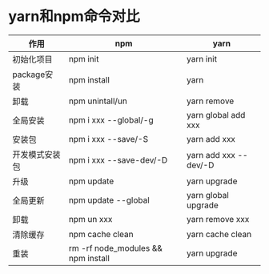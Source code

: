 # yarn和npm命令对比

作用 | npm | yarn
---|---|---
初始化项目 | npm init | yarn init
package安装 | npm install | yarn
卸载 | npm unintall/un | yarn remove
全局安装 | npm i xxx --global/-g | yarn global add xxx
安装包 | npm i xxx --save/-S | yarn add xxx
开发模式安装包 | npm i xxx --save-dev/-D | yarn add xxx --dev/-D
升级 | npm update | yarn upgrade
全局更新 | npm update --global |yarn global upgrade
卸载 | npm un xxx | yarn remove xxx
清除缓存 | npm cache clean | yarn cache clean
重装 | rm -rf node_modules && npm install | yarn upgrade

